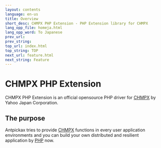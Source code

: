 ```yaml
---
layout: contents
language: en-us
title: Overview
short_desc: CHMPX PHP Extension - PHP Extension library for CHMPX
lang_opp_file: homeja.html
lang_opp_word: To Japanese
prev_url: 
prev_string: 
top_url: index.html
top_string: TOP
next_url: feature.html
next_string: Feature
---
```


# CHMPX PHP Extension
CHMPX PHP Extension is an official opensource PHP driver for [CHMPX](https://chmpx.antpick.ax/) by Yahoo Japan Corporation.

## The purpose
Antpickax tries to provide [CHMPX](https://chmpx.antpick.ax/) functions in every user application environments and you can build your own distributed and resilient application by [PHP](https://www.php.net/) now.

